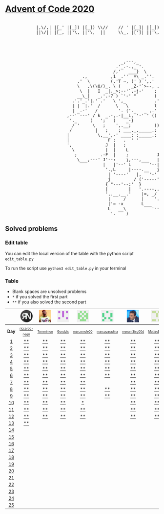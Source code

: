 # [Advent of Code 2020](https://adventofcode.com/)

<pre>

            |,\/,| |[_' |[_]) |[_]) \\//    // ' |[_]| |[_]) || ((_' '||' |,\/,|  //\\  ((_'
            ||\/|| |[_, ||'\, ||'\,  ||     \\_, |[']| ||'\, || ,_))  ||  ||\/|| //``\\ ,_))



                                                                 ,;7,
                                                               _ ||:|,
                                             _,---,_           )\'  '|
                                           .'_.-.,_ '.         ',')  j
                                          /,'   ___}  \        _/   /
                              .,         ,1  .''  =\ _.''.   ,`';_ |
                            .'  \        (.'T ~, (' ) ',.'  /     ';',
                            \   .\(\O/)_. \ (    _Z-'`>--, .'',      ;
                             \  |   I  _|._>;--'`,-j-'    ;    ',  .'
                            __\_|   _.'.-7 ) `'-' "       (      ;'
                          .'.'_.'|.' .'   \ ',_           .'\   /
                          | |  |.'  /      \   \          l  \ /
                          | _.-'   /        '. ('._   _ ,.'   \i
                        ,--' ---' / k  _.-,.-|__L, '-' ' ()    ;
                         '._     (   ';   (    _-}             |
                          / '     \   ;    ',.__;         ()   /
                         /         |   ;    ; ___._._____.: :-j
                        |           \,__',-' ____: :_____.: :-\
                        |               F :   .  ' '        ,  L
                        ',             J  |   ;             j  |
                          \            |  |    L            |  J
                           ;         .-F  |    ;           J    L
                            \___,---' J'--:    j,---,___   |_   |
                                      |   |'--' L       '--| '-'|
                                       '.,L     |----.__   j.__.'
                                        | '----'   |,   '-'  }
                                        j         / ('-----';
                                       { "---'--;'  }       |
                                       |        |   '.----,.'
                                       ',.__.__.'    |=, _/
                                        |     /      |    '.
                                        |'= -x       L___   '--,
                                        L   __\          '-----'
                                         '.____)
</pre>

## Solved problems

### Edit table
You can edit the local version of the table with the python script `edit_table.py`

To run the script use `python3 edit_table.py` in your terminal

### Table
- Blank spaces are unsolved problems
- `*` if you solved the first part
- `**` if you also solved the second part

| | <a href="https://github.com/riccardo-negri"><img src="https://github.com/Tommimon/advent-of-code-2020/blob/master/Assets/riccardo-negri.png" width="40" height="40"/></a> | <a href="https://github.com/Tommimon"><img src="https://github.com/Tommimon/advent-of-code-2020/blob/master/Assets/Tommimon.png" width="40" height="40"/></a> | <a href="https://github.com/Gonduls"><img src="https://github.com/Tommimon/advent-of-code-2020/blob/master/Assets/Gonduls.png" width="40" height="40"/></a> | <a href="https://github.com/marcomole00"><img src="https://github.com/Tommimon/advent-of-code-2020/blob/master/Assets/marcomole00.png" width="40" height="40"/></a> | <a href="https://github.com/marcoparadina"><img src="https://github.com/Tommimon/advent-of-code-2020/blob/master/Assets/marcoparadina.png" width="40" height="40"/></a> | <a href="https://github.com/mynam3isg00d"><img src="https://github.com/Tommimon/advent-of-code-2020/blob/master/Assets/mynam3isg00d.png" width="40" height="40"/></a> | <a href="https://github.com/IronBlack"><img src="https://github.com/Tommimon/advent-of-code-2020/blob/master/Assets/IronBlack.png" width="40" height="40"/></a> | <a href="https://github.com/SebPelli"><img src="https://github.com/Tommimon/advent-of-code-2020/blob/master/Assets/SebPelli.png" width="40" height="40"/></a> | <a href="https://github.com/Sunriser45"><img src="https://github.com/Tommimon/advent-of-code-2020/blob/master/Assets/Sunriser45.png" width="40" height="40"/></a> |
| :---: | :---: | :---: | :---: | :---: | :---: | :---: | :---: | :---: | :---:
| **Day** | <a href="https://github.com/riccardo-negri"><sup><sub>riccardo-negri</sub></sup></a> | <a href="https://github.com/Tommimon"><sup><sub>Tommimon</sub></sup></a> | <a href="https://github.com/Gonduls"><sup><sub>Gonduls</sub></sup></a> | <a href="https://github.com/marcomole00"><sup><sub>marcomole00</sub></sup></a> | <a href="https://github.com/marcoparadina"><sup><sub>marcoparadina</sub></sup></a> | <a href="https://github.com/mynam3isg00d"><sup><sub>mynam3isg00d</sub></sup></a> | <a href="https://github.com/IronBlack"><sup><sub>MatteoBlack</sub></sup></a> | <a href="https://github.com/SebPelli"><sup><sub>SebPelli</sub></sup></a> | <a href="https://github.com/Sunriser45"><sup><sub>Sunriser45</sub></sup></a> |
[1 ][d01] | [**][u01d01] | [**][u02d01] | [**][u03d01] | [**][u04d01] | [**][u05d01] | [**][u06d01] | [**][u07d01] | [**][u08d01] | [**][u09d01] | [  ][u10d01] | [  ][u11d01] | [  ][u12d01] | [  ][u13d01] | [  ][u14d01] | [  ][u15d01] | [  ][u16d01] | [  ][u17d01] | [  ][u18d01] | [  ][u19d01] | [  ][u20d01]
[2 ][d02] | [**][u01d02] | [**][u02d02] | [**][u03d02] | [**][u04d02] | [**][u05d02] | [**][u06d02] | [**][u07d02] | [**][u08d02] | [  ][u09d02] | [  ][u10d02] | [  ][u11d02] | [  ][u12d02] | [  ][u13d02] | [  ][u14d02] | [  ][u15d02] | [  ][u16d02] | [  ][u17d02] | [  ][u18d02] | [  ][u19d02] | [  ][u20d02]
[3 ][d03] | [**][u01d03] | [**][u02d03] | [**][u03d03] | [**][u04d03] | [**][u05d03] | [**][u06d03] | [**][u07d03] | [**][u08d03] | [  ][u09d03] | [  ][u10d03] | [  ][u11d03] | [  ][u12d03] | [  ][u13d03] | [  ][u14d03] | [  ][u15d03] | [  ][u16d03] | [  ][u17d03] | [  ][u18d03] | [  ][u19d03] | [  ][u20d03]
[4 ][d04] | [**][u01d04] | [**][u02d04] | [**][u03d04] | [**][u04d04] | [**][u05d04] | [**][u06d04] | [**][u07d04] | [**][u08d04] | [  ][u09d04] | [  ][u10d04] | [  ][u11d04] | [  ][u12d04] | [  ][u13d04] | [  ][u14d04] | [  ][u15d04] | [  ][u16d04] | [  ][u17d04] | [  ][u18d04] | [  ][u19d04] | [  ][u20d04]
[5 ][d05] | [**][u01d05] | [**][u02d05] | [**][u03d05] | [**][u04d05] | [**][u05d05] | [**][u06d05] | [**][u07d05] | [**][u08d05] | [  ][u09d05] | [  ][u10d05] | [  ][u11d05] | [  ][u12d05] | [  ][u13d05] | [  ][u14d05] | [  ][u15d05] | [  ][u16d05] | [  ][u17d05] | [  ][u18d05] | [  ][u19d05] | [  ][u20d05]
[6 ][d06] | [**][u01d06] | [**][u02d06] | [**][u03d06] | [**][u04d06] | [**][u05d06] | [**][u06d06] | [**][u07d06] | [  ][u08d06] | [  ][u09d06] | [  ][u10d06] | [  ][u11d06] | [  ][u12d06] | [  ][u13d06] | [  ][u14d06] | [  ][u15d06] | [  ][u16d06] | [  ][u17d06] | [  ][u18d06] | [  ][u19d06] | [  ][u20d06]
[7 ][d07] | [**][u01d07] | [**][u02d07] | [**][u03d07] | [**][u04d07] | [  ][u05d07] | [**][u06d07] | [**][u07d07] | [  ][u08d07] | [  ][u09d07] | [  ][u10d07] | [  ][u11d07] | [  ][u12d07] | [  ][u13d07] | [  ][u14d07] | [  ][u15d07] | [  ][u16d07] | [  ][u17d07] | [  ][u18d07] | [  ][u19d07] | [  ][u20d07]
[8 ][d08] | [**][u01d08] | [**][u02d08] | [**][u03d08] | [**][u04d08] | [**][u05d08] | [**][u06d08] | [**][u07d08] | [  ][u08d08] | [  ][u09d08] | [  ][u10d08] | [  ][u11d08] | [  ][u12d08] | [  ][u13d08] | [  ][u14d08] | [  ][u15d08] | [  ][u16d08] | [  ][u17d08] | [  ][u18d08] | [  ][u19d08] | [  ][u20d08]
[9 ][d09] | [**][u01d09] | [**][u02d09] | [**][u03d09] | [**][u04d09] | [**][u05d09] | [**][u06d09] | [**][u07d09] | [  ][u08d09] | [  ][u09d09] | [  ][u10d09] | [  ][u11d09] | [  ][u12d09] | [  ][u13d09] | [  ][u14d09] | [  ][u15d09] | [  ][u16d09] | [  ][u17d09] | [  ][u18d09] | [  ][u19d09] | [  ][u20d09]
[10][d10] | [**][u01d10] | [**][u02d10] | [**][u03d10] | [* ][u04d10] | [  ][u05d10] | [**][u06d10] | [**][u07d10] | [  ][u08d10] | [  ][u09d10] | [  ][u10d10] | [  ][u11d10] | [  ][u12d10] | [  ][u13d10] | [  ][u14d10] | [  ][u15d10] | [  ][u16d10] | [  ][u17d10] | [  ][u18d10] | [  ][u19d10] | [  ][u20d10]
[11][d11] | [**][u01d11] | [**][u02d11] | [**][u03d11] | [**][u04d11] | [  ][u05d11] | [**][u06d11] | [**][u07d11] | [  ][u08d11] | [  ][u09d11] | [  ][u10d11] | [  ][u11d11] | [  ][u12d11] | [  ][u13d11] | [  ][u14d11] | [  ][u15d11] | [  ][u16d11] | [  ][u17d11] | [  ][u18d11] | [  ][u19d11] | [  ][u20d11]
[12][d12] | [**][u01d12] | [**][u02d12] | [**][u03d12] | [**][u04d12] | [  ][u05d12] | [**][u06d12] | [**][u07d12] | [  ][u08d12] | [  ][u09d12] | [  ][u10d12] | [  ][u11d12] | [  ][u12d12] | [  ][u13d12] | [  ][u14d12] | [  ][u15d12] | [  ][u16d12] | [  ][u17d12] | [  ][u18d12] | [  ][u19d12] | [  ][u20d12]
[13][d13] | [**][u01d13] | [  ][u02d13] | [  ][u03d13] | [  ][u04d13] | [  ][u05d13] | [  ][u06d13] | [  ][u07d13] | [  ][u08d13] | [  ][u09d13] | [  ][u10d13] | [  ][u11d13] | [  ][u12d13] | [  ][u13d13] | [  ][u14d13] | [  ][u15d13] | [  ][u16d13] | [  ][u17d13] | [  ][u18d13] | [  ][u19d13] | [  ][u20d13]
[14][d14] | [  ][u01d14] | [  ][u02d14] | [  ][u03d14] | [  ][u04d14] | [  ][u05d14] | [  ][u06d14] | [  ][u07d14] | [  ][u08d14] | [  ][u09d14] | [  ][u10d14] | [  ][u11d14] | [  ][u12d14] | [  ][u13d14] | [  ][u14d14] | [  ][u15d14] | [  ][u16d14] | [  ][u17d14] | [  ][u18d14] | [  ][u19d14] | [  ][u20d14]
[15][d15] | [  ][u01d15] | [  ][u02d15] | [  ][u03d15] | [  ][u04d15] | [  ][u05d15] | [  ][u06d15] | [  ][u07d15] | [  ][u08d15] | [  ][u09d15] | [  ][u10d15] | [  ][u11d15] | [  ][u12d15] | [  ][u13d15] | [  ][u14d15] | [  ][u15d15] | [  ][u16d15] | [  ][u17d15] | [  ][u18d15] | [  ][u19d15] | [  ][u20d15]
[16][d16] | [  ][u01d16] | [  ][u02d16] | [  ][u03d16] | [  ][u04d16] | [  ][u05d16] | [  ][u06d16] | [  ][u07d16] | [  ][u08d16] | [  ][u09d16] | [  ][u10d16] | [  ][u11d16] | [  ][u12d16] | [  ][u13d16] | [  ][u14d16] | [  ][u15d16] | [  ][u16d16] | [  ][u17d16] | [  ][u18d16] | [  ][u19d16] | [  ][u20d16]
[17][d17] | [  ][u01d17] | [  ][u02d17] | [  ][u03d17] | [  ][u04d17] | [  ][u05d17] | [  ][u06d17] | [  ][u07d17] | [  ][u08d17] | [  ][u09d17] | [  ][u10d17] | [  ][u11d17] | [  ][u12d17] | [  ][u13d17] | [  ][u14d17] | [  ][u15d17] | [  ][u16d17] | [  ][u17d17] | [  ][u18d17] | [  ][u19d17] | [  ][u20d17]
[18][d18] | [  ][u01d18] | [  ][u02d18] | [  ][u03d18] | [  ][u04d18] | [  ][u05d18] | [  ][u06d18] | [  ][u07d18] | [  ][u08d18] | [  ][u09d18] | [  ][u10d18] | [  ][u11d18] | [  ][u12d18] | [  ][u13d18] | [  ][u14d18] | [  ][u15d18] | [  ][u16d18] | [  ][u17d18] | [  ][u18d18] | [  ][u19d18] | [  ][u20d18]
[19][d19] | [  ][u01d19] | [  ][u02d19] | [  ][u03d19] | [  ][u04d19] | [  ][u05d19] | [  ][u06d19] | [  ][u07d19] | [  ][u08d19] | [  ][u09d19] | [  ][u10d19] | [  ][u11d19] | [  ][u12d19] | [  ][u13d19] | [  ][u14d19] | [  ][u15d19] | [  ][u16d19] | [  ][u17d19] | [  ][u18d19] | [  ][u19d19] | [  ][u20d19]
[20][d20] | [  ][u01d20] | [  ][u02d20] | [  ][u03d20] | [  ][u04d20] | [  ][u05d20] | [  ][u06d20] | [  ][u07d20] | [  ][u08d20] | [  ][u09d20] | [  ][u10d20] | [  ][u11d20] | [  ][u12d20] | [  ][u13d20] | [  ][u14d20] | [  ][u15d20] | [  ][u16d20] | [  ][u17d20] | [  ][u18d20] | [  ][u19d20] | [  ][u20d20]
[21][d21] | [  ][u01d21] | [  ][u02d21] | [  ][u03d21] | [  ][u04d21] | [  ][u05d21] | [  ][u06d21] | [  ][u07d21] | [  ][u08d21] | [  ][u09d21] | [  ][u10d21] | [  ][u11d21] | [  ][u12d21] | [  ][u13d21] | [  ][u14d21] | [  ][u15d21] | [  ][u16d21] | [  ][u17d21] | [  ][u18d21] | [  ][u19d21] | [  ][u20d21]
[22][d22] | [  ][u01d22] | [  ][u02d22] | [  ][u03d22] | [  ][u04d22] | [  ][u05d22] | [  ][u06d22] | [  ][u07d22] | [  ][u08d22] | [  ][u09d22] | [  ][u10d22] | [  ][u11d22] | [  ][u12d22] | [  ][u13d22] | [  ][u14d22] | [  ][u15d22] | [  ][u16d22] | [  ][u17d22] | [  ][u18d22] | [  ][u19d22] | [  ][u20d22]
[23][d23] | [  ][u01d23] | [  ][u02d23] | [  ][u03d23] | [  ][u04d23] | [  ][u05d23] | [  ][u06d23] | [  ][u07d23] | [  ][u08d23] | [  ][u09d23] | [  ][u10d23] | [  ][u11d23] | [  ][u12d23] | [  ][u13d23] | [  ][u14d23] | [  ][u15d23] | [  ][u16d23] | [  ][u17d23] | [  ][u18d23] | [  ][u19d23] | [  ][u20d23]
[24][d24] | [  ][u01d24] | [  ][u02d24] | [  ][u03d24] | [  ][u04d24] | [  ][u05d24] | [  ][u06d24] | [  ][u07d24] | [  ][u08d24] | [  ][u09d24] | [  ][u10d24] | [  ][u11d24] | [  ][u12d24] | [  ][u13d24] | [  ][u14d24] | [  ][u15d24] | [  ][u16d24] | [  ][u17d24] | [  ][u18d24] | [  ][u19d24] | [  ][u20d24]
[25][d25] | [  ][u01d25] | [  ][u02d25] | [  ][u03d25] | [  ][u04d25] | [  ][u05d25] | [  ][u06d25] | [  ][u07d25] | [  ][u08d25] | [  ][u09d25] | [  ][u10d25] | [  ][u11d25] | [  ][u12d25] | [  ][u13d25] | [  ][u14d25] | [  ][u15d25] | [  ][u16d25] | [  ][u17d25] | [  ][u18d25] | [  ][u19d25] | [  ][u20d25]


[d01]: https://adventofcode.com/2020/day/1
[d02]: https://adventofcode.com/2020/day/2
[d03]: https://adventofcode.com/2020/day/3
[d04]: https://adventofcode.com/2020/day/4
[d05]: https://adventofcode.com/2020/day/5
[d06]: https://adventofcode.com/2020/day/6
[d07]: https://adventofcode.com/2020/day/7
[d08]: https://adventofcode.com/2020/day/8
[d09]: https://adventofcode.com/2020/day/9
[d10]: https://adventofcode.com/2020/day/10
[d11]: https://adventofcode.com/2020/day/11
[d12]: https://adventofcode.com/2020/day/12
[d13]: https://adventofcode.com/2020/day/13
[d14]: https://adventofcode.com/2020/day/14
[d15]: https://adventofcode.com/2020/day/15
[d16]: https://adventofcode.com/2020/day/16
[d17]: https://adventofcode.com/2020/day/17
[d18]: https://adventofcode.com/2020/day/18
[d19]: https://adventofcode.com/2020/day/19
[d20]: https://adventofcode.com/2020/day/20
[d21]: https://adventofcode.com/2020/day/21
[d22]: https://adventofcode.com/2020/day/22
[d23]: https://adventofcode.com/2020/day/23
[d24]: https://adventofcode.com/2020/day/24
[d25]: https://adventofcode.com/2020/day/25

[u01d01]: https://github.com/Tommimon/advent-of-code-2020/tree/master/riccardo-negri/01
[u01d02]: https://github.com/Tommimon/advent-of-code-2020/tree/master/riccardo-negri/02
[u01d03]: https://github.com/Tommimon/advent-of-code-2020/tree/master/riccardo-negri/03
[u01d04]: https://github.com/Tommimon/advent-of-code-2020/tree/master/riccardo-negri/04
[u01d05]: https://github.com/Tommimon/advent-of-code-2020/tree/master/riccardo-negri/05
[u01d06]: https://github.com/Tommimon/advent-of-code-2020/tree/master/riccardo-negri/06
[u01d07]: https://github.com/Tommimon/advent-of-code-2020/tree/master/riccardo-negri/07
[u01d08]: https://github.com/Tommimon/advent-of-code-2020/tree/master/riccardo-negri/08
[u01d09]: https://github.com/Tommimon/advent-of-code-2020/tree/master/riccardo-negri/09
[u01d10]: https://github.com/Tommimon/advent-of-code-2020/tree/master/riccardo-negri/10
[u01d11]: https://github.com/Tommimon/advent-of-code-2020/tree/master/riccardo-negri/11
[u01d12]: https://github.com/Tommimon/advent-of-code-2020/tree/master/riccardo-negri/12
[u01d13]: https://github.com/Tommimon/advent-of-code-2020/tree/master/riccardo-negri/13
[u01d14]: https://github.com/Tommimon/advent-of-code-2020/tree/master/riccardo-negri/14
[u01d15]: https://github.com/Tommimon/advent-of-code-2020/tree/master/riccardo-negri/15
[u01d16]: https://github.com/Tommimon/advent-of-code-2020/tree/master/riccardo-negri/16
[u01d17]: https://github.com/Tommimon/advent-of-code-2020/tree/master/riccardo-negri/17
[u01d18]: https://github.com/Tommimon/advent-of-code-2020/tree/master/riccardo-negri/18
[u01d19]: https://github.com/Tommimon/advent-of-code-2020/tree/master/riccardo-negri/19
[u01d20]: https://github.com/Tommimon/advent-of-code-2020/tree/master/riccardo-negri/20
[u01d21]: https://github.com/Tommimon/advent-of-code-2020/tree/master/riccardo-negri/21
[u01d22]: https://github.com/Tommimon/advent-of-code-2020/tree/master/riccardo-negri/22
[u01d23]: https://github.com/Tommimon/advent-of-code-2020/tree/master/riccardo-negri/23
[u01d24]: https://github.com/Tommimon/advent-of-code-2020/tree/master/riccardo-negri/24
[u01d25]: https://github.com/Tommimon/advent-of-code-2020/tree/master/riccardo-negri/25
[u02d01]: https://github.com/Tommimon/advent-of-code-2020/tree/master/Tommimon/01
[u02d02]: https://github.com/Tommimon/advent-of-code-2020/tree/master/Tommimon/02
[u02d03]: https://github.com/Tommimon/advent-of-code-2020/tree/master/Tommimon/03
[u02d04]: https://github.com/Tommimon/advent-of-code-2020/tree/master/Tommimon/04
[u02d05]: https://github.com/Tommimon/advent-of-code-2020/tree/master/Tommimon/05
[u02d06]: https://github.com/Tommimon/advent-of-code-2020/tree/master/Tommimon/06
[u02d07]: https://github.com/Tommimon/advent-of-code-2020/tree/master/Tommimon/07
[u02d08]: https://github.com/Tommimon/advent-of-code-2020/tree/master/Tommimon/08
[u02d09]: https://github.com/Tommimon/advent-of-code-2020/tree/master/Tommimon/09
[u02d10]: https://github.com/Tommimon/advent-of-code-2020/tree/master/Tommimon/10
[u02d11]: https://github.com/Tommimon/advent-of-code-2020/tree/master/Tommimon/11
[u02d12]: https://github.com/Tommimon/advent-of-code-2020/tree/master/Tommimon/12
[u02d13]: https://github.com/Tommimon/advent-of-code-2020/tree/master/Tommimon/13
[u02d14]: https://github.com/Tommimon/advent-of-code-2020/tree/master/Tommimon/14
[u02d15]: https://github.com/Tommimon/advent-of-code-2020/tree/master/Tommimon/15
[u02d16]: https://github.com/Tommimon/advent-of-code-2020/tree/master/Tommimon/16
[u02d17]: https://github.com/Tommimon/advent-of-code-2020/tree/master/Tommimon/17
[u02d18]: https://github.com/Tommimon/advent-of-code-2020/tree/master/Tommimon/18
[u02d19]: https://github.com/Tommimon/advent-of-code-2020/tree/master/Tommimon/19
[u02d20]: https://github.com/Tommimon/advent-of-code-2020/tree/master/Tommimon/20
[u02d21]: https://github.com/Tommimon/advent-of-code-2020/tree/master/Tommimon/21
[u02d22]: https://github.com/Tommimon/advent-of-code-2020/tree/master/Tommimon/22
[u02d23]: https://github.com/Tommimon/advent-of-code-2020/tree/master/Tommimon/23
[u02d24]: https://github.com/Tommimon/advent-of-code-2020/tree/master/Tommimon/24
[u02d25]: https://github.com/Tommimon/advent-of-code-2020/tree/master/Tommimon/25
[u03d01]: https://github.com/Tommimon/advent-of-code-2020/tree/master/Gonduls/01
[u03d02]: https://github.com/Tommimon/advent-of-code-2020/tree/master/Gonduls/02
[u03d03]: https://github.com/Tommimon/advent-of-code-2020/tree/master/Gonduls/03
[u03d04]: https://github.com/Tommimon/advent-of-code-2020/tree/master/Gonduls/04
[u03d05]: https://github.com/Tommimon/advent-of-code-2020/tree/master/Gonduls/05
[u03d06]: https://github.com/Tommimon/advent-of-code-2020/tree/master/Gonduls/06
[u03d07]: https://github.com/Tommimon/advent-of-code-2020/tree/master/Gonduls/07
[u03d08]: https://github.com/Tommimon/advent-of-code-2020/tree/master/Gonduls/08
[u03d09]: https://github.com/Tommimon/advent-of-code-2020/tree/master/Gonduls/09
[u03d10]: https://github.com/Tommimon/advent-of-code-2020/tree/master/Gonduls/10
[u03d11]: https://github.com/Tommimon/advent-of-code-2020/tree/master/Gonduls/11
[u03d12]: https://github.com/Tommimon/advent-of-code-2020/tree/master/Gonduls/12
[u03d13]: https://github.com/Tommimon/advent-of-code-2020/tree/master/Gonduls/13
[u03d14]: https://github.com/Tommimon/advent-of-code-2020/tree/master/Gonduls/14
[u03d15]: https://github.com/Tommimon/advent-of-code-2020/tree/master/Gonduls/15
[u03d16]: https://github.com/Tommimon/advent-of-code-2020/tree/master/Gonduls/16
[u03d17]: https://github.com/Tommimon/advent-of-code-2020/tree/master/Gonduls/17
[u03d18]: https://github.com/Tommimon/advent-of-code-2020/tree/master/Gonduls/18
[u03d19]: https://github.com/Tommimon/advent-of-code-2020/tree/master/Gonduls/19
[u03d20]: https://github.com/Tommimon/advent-of-code-2020/tree/master/Gonduls/20
[u03d21]: https://github.com/Tommimon/advent-of-code-2020/tree/master/Gonduls/21
[u03d22]: https://github.com/Tommimon/advent-of-code-2020/tree/master/Gonduls/22
[u03d23]: https://github.com/Tommimon/advent-of-code-2020/tree/master/Gonduls/23
[u03d24]: https://github.com/Tommimon/advent-of-code-2020/tree/master/Gonduls/24
[u03d25]: https://github.com/Tommimon/advent-of-code-2020/tree/master/Gonduls/25
[u04d01]: https://github.com/Tommimon/advent-of-code-2020/tree/master/marcomole00/01
[u04d02]: https://github.com/Tommimon/advent-of-code-2020/tree/master/marcomole00/02
[u04d03]: https://github.com/Tommimon/advent-of-code-2020/tree/master/marcomole00/03
[u04d04]: https://github.com/Tommimon/advent-of-code-2020/tree/master/marcomole00/04
[u04d05]: https://github.com/Tommimon/advent-of-code-2020/tree/master/marcomole00/05
[u04d06]: https://github.com/Tommimon/advent-of-code-2020/tree/master/marcomole00/06
[u04d07]: https://github.com/Tommimon/advent-of-code-2020/tree/master/marcomole00/07
[u04d08]: https://github.com/Tommimon/advent-of-code-2020/tree/master/marcomole00/08
[u04d09]: https://github.com/Tommimon/advent-of-code-2020/tree/master/marcomole00/09
[u04d10]: https://github.com/Tommimon/advent-of-code-2020/tree/master/marcomole00/10
[u04d11]: https://github.com/Tommimon/advent-of-code-2020/tree/master/marcomole00/11
[u04d12]: https://github.com/Tommimon/advent-of-code-2020/tree/master/marcomole00/12
[u04d13]: https://github.com/Tommimon/advent-of-code-2020/tree/master/marcomole00/13
[u04d14]: https://github.com/Tommimon/advent-of-code-2020/tree/master/marcomole00/14
[u04d15]: https://github.com/Tommimon/advent-of-code-2020/tree/master/marcomole00/15
[u04d16]: https://github.com/Tommimon/advent-of-code-2020/tree/master/marcomole00/16
[u04d17]: https://github.com/Tommimon/advent-of-code-2020/tree/master/marcomole00/17
[u04d18]: https://github.com/Tommimon/advent-of-code-2020/tree/master/marcomole00/18
[u04d19]: https://github.com/Tommimon/advent-of-code-2020/tree/master/marcomole00/19
[u04d20]: https://github.com/Tommimon/advent-of-code-2020/tree/master/marcomole00/20
[u04d21]: https://github.com/Tommimon/advent-of-code-2020/tree/master/marcomole00/21
[u04d22]: https://github.com/Tommimon/advent-of-code-2020/tree/master/marcomole00/22
[u04d23]: https://github.com/Tommimon/advent-of-code-2020/tree/master/marcomole00/23
[u04d24]: https://github.com/Tommimon/advent-of-code-2020/tree/master/marcomole00/24
[u04d25]: https://github.com/Tommimon/advent-of-code-2020/tree/master/marcomole00/25
[u05d01]: https://github.com/Tommimon/advent-of-code-2020/tree/master/marcoparadina/01
[u05d02]: https://github.com/Tommimon/advent-of-code-2020/tree/master/marcoparadina/02
[u05d03]: https://github.com/Tommimon/advent-of-code-2020/tree/master/marcoparadina/03
[u05d04]: https://github.com/Tommimon/advent-of-code-2020/tree/master/marcoparadina/04
[u05d05]: https://github.com/Tommimon/advent-of-code-2020/tree/master/marcoparadina/05
[u05d06]: https://github.com/Tommimon/advent-of-code-2020/tree/master/marcoparadina/06
[u05d07]: https://github.com/Tommimon/advent-of-code-2020/tree/master/marcoparadina/07
[u05d08]: https://github.com/Tommimon/advent-of-code-2020/tree/master/marcoparadina/08
[u05d09]: https://github.com/Tommimon/advent-of-code-2020/tree/master/marcoparadina/09
[u05d10]: https://github.com/Tommimon/advent-of-code-2020/tree/master/marcoparadina/10
[u05d11]: https://github.com/Tommimon/advent-of-code-2020/tree/master/marcoparadina/11
[u05d12]: https://github.com/Tommimon/advent-of-code-2020/tree/master/marcoparadina/12
[u05d13]: https://github.com/Tommimon/advent-of-code-2020/tree/master/marcoparadina/13
[u05d14]: https://github.com/Tommimon/advent-of-code-2020/tree/master/marcoparadina/14
[u05d15]: https://github.com/Tommimon/advent-of-code-2020/tree/master/marcoparadina/15
[u05d16]: https://github.com/Tommimon/advent-of-code-2020/tree/master/marcoparadina/16
[u05d17]: https://github.com/Tommimon/advent-of-code-2020/tree/master/marcoparadina/17
[u05d18]: https://github.com/Tommimon/advent-of-code-2020/tree/master/marcoparadina/18
[u05d19]: https://github.com/Tommimon/advent-of-code-2020/tree/master/marcoparadina/19
[u05d20]: https://github.com/Tommimon/advent-of-code-2020/tree/master/marcoparadina/20
[u05d21]: https://github.com/Tommimon/advent-of-code-2020/tree/master/marcoparadina/21
[u05d22]: https://github.com/Tommimon/advent-of-code-2020/tree/master/marcoparadina/22
[u05d23]: https://github.com/Tommimon/advent-of-code-2020/tree/master/marcoparadina/23
[u05d24]: https://github.com/Tommimon/advent-of-code-2020/tree/master/marcoparadina/24
[u05d25]: https://github.com/Tommimon/advent-of-code-2020/tree/master/marcoparadina/25
[u06d01]: https://github.com/Tommimon/advent-of-code-2020/tree/master/mynam3isg00d/01
[u06d02]: https://github.com/Tommimon/advent-of-code-2020/tree/master/mynam3isg00d/02
[u06d03]: https://github.com/Tommimon/advent-of-code-2020/tree/master/mynam3isg00d/03
[u06d04]: https://github.com/Tommimon/advent-of-code-2020/tree/master/mynam3isg00d/04
[u06d05]: https://github.com/Tommimon/advent-of-code-2020/tree/master/mynam3isg00d/05
[u06d06]: https://github.com/Tommimon/advent-of-code-2020/tree/master/mynam3isg00d/06
[u06d07]: https://github.com/Tommimon/advent-of-code-2020/tree/master/mynam3isg00d/07
[u06d08]: https://github.com/Tommimon/advent-of-code-2020/tree/master/mynam3isg00d/08
[u06d09]: https://github.com/Tommimon/advent-of-code-2020/tree/master/mynam3isg00d/09
[u06d10]: https://github.com/Tommimon/advent-of-code-2020/tree/master/mynam3isg00d/10
[u06d11]: https://github.com/Tommimon/advent-of-code-2020/tree/master/mynam3isg00d/11
[u06d12]: https://github.com/Tommimon/advent-of-code-2020/tree/master/mynam3isg00d/12
[u06d13]: https://github.com/Tommimon/advent-of-code-2020/tree/master/mynam3isg00d/13
[u06d14]: https://github.com/Tommimon/advent-of-code-2020/tree/master/mynam3isg00d/14
[u06d15]: https://github.com/Tommimon/advent-of-code-2020/tree/master/mynam3isg00d/15
[u06d16]: https://github.com/Tommimon/advent-of-code-2020/tree/master/mynam3isg00d/16
[u06d17]: https://github.com/Tommimon/advent-of-code-2020/tree/master/mynam3isg00d/17
[u06d18]: https://github.com/Tommimon/advent-of-code-2020/tree/master/mynam3isg00d/18
[u06d19]: https://github.com/Tommimon/advent-of-code-2020/tree/master/mynam3isg00d/19
[u06d20]: https://github.com/Tommimon/advent-of-code-2020/tree/master/mynam3isg00d/20
[u06d21]: https://github.com/Tommimon/advent-of-code-2020/tree/master/mynam3isg00d/21
[u06d22]: https://github.com/Tommimon/advent-of-code-2020/tree/master/mynam3isg00d/22
[u06d23]: https://github.com/Tommimon/advent-of-code-2020/tree/master/mynam3isg00d/23
[u06d24]: https://github.com/Tommimon/advent-of-code-2020/tree/master/mynam3isg00d/24
[u06d25]: https://github.com/Tommimon/advent-of-code-2020/tree/master/mynam3isg00d/25
[u07d01]: https://github.com/Tommimon/advent-of-code-2020/tree/master/MatteoBlack/01
[u07d02]: https://github.com/Tommimon/advent-of-code-2020/tree/master/MatteoBlack/02
[u07d03]: https://github.com/Tommimon/advent-of-code-2020/tree/master/MatteoBlack/03
[u07d04]: https://github.com/Tommimon/advent-of-code-2020/tree/master/MatteoBlack/04
[u07d05]: https://github.com/Tommimon/advent-of-code-2020/tree/master/MatteoBlack/05
[u07d06]: https://github.com/Tommimon/advent-of-code-2020/tree/master/MatteoBlack/06
[u07d07]: https://github.com/Tommimon/advent-of-code-2020/tree/master/MatteoBlack/07
[u07d08]: https://github.com/Tommimon/advent-of-code-2020/tree/master/MatteoBlack/08
[u07d09]: https://github.com/Tommimon/advent-of-code-2020/tree/master/MatteoBlack/09
[u07d10]: https://github.com/Tommimon/advent-of-code-2020/tree/master/MatteoBlack/10
[u07d11]: https://github.com/Tommimon/advent-of-code-2020/tree/master/MatteoBlack/11
[u07d12]: https://github.com/Tommimon/advent-of-code-2020/tree/master/MatteoBlack/12
[u07d13]: https://github.com/Tommimon/advent-of-code-2020/tree/master/MatteoBlack/13
[u07d14]: https://github.com/Tommimon/advent-of-code-2020/tree/master/MatteoBlack/14
[u07d15]: https://github.com/Tommimon/advent-of-code-2020/tree/master/MatteoBlack/15
[u07d16]: https://github.com/Tommimon/advent-of-code-2020/tree/master/MatteoBlack/16
[u07d17]: https://github.com/Tommimon/advent-of-code-2020/tree/master/MatteoBlack/17
[u07d18]: https://github.com/Tommimon/advent-of-code-2020/tree/master/MatteoBlack/18
[u07d19]: https://github.com/Tommimon/advent-of-code-2020/tree/master/MatteoBlack/19
[u07d20]: https://github.com/Tommimon/advent-of-code-2020/tree/master/MatteoBlack/20
[u07d21]: https://github.com/Tommimon/advent-of-code-2020/tree/master/MatteoBlack/21
[u07d22]: https://github.com/Tommimon/advent-of-code-2020/tree/master/MatteoBlack/22
[u07d23]: https://github.com/Tommimon/advent-of-code-2020/tree/master/MatteoBlack/23
[u07d24]: https://github.com/Tommimon/advent-of-code-2020/tree/master/MatteoBlack/24
[u07d25]: https://github.com/Tommimon/advent-of-code-2020/tree/master/MatteoBlack/25
[u08d01]: https://github.com/Tommimon/advent-of-code-2020/tree/master/SebPelli/01
[u08d02]: https://github.com/Tommimon/advent-of-code-2020/tree/master/SebPelli/02
[u08d03]: https://github.com/Tommimon/advent-of-code-2020/tree/master/SebPelli/03
[u08d04]: https://github.com/Tommimon/advent-of-code-2020/tree/master/SebPelli/04
[u08d05]: https://github.com/Tommimon/advent-of-code-2020/tree/master/SebPelli/05
[u08d06]: https://github.com/Tommimon/advent-of-code-2020/tree/master/SebPelli/06
[u08d07]: https://github.com/Tommimon/advent-of-code-2020/tree/master/SebPelli/07
[u08d08]: https://github.com/Tommimon/advent-of-code-2020/tree/master/SebPelli/08
[u08d09]: https://github.com/Tommimon/advent-of-code-2020/tree/master/SebPelli/09
[u08d10]: https://github.com/Tommimon/advent-of-code-2020/tree/master/SebPelli/10
[u08d11]: https://github.com/Tommimon/advent-of-code-2020/tree/master/SebPelli/11
[u08d12]: https://github.com/Tommimon/advent-of-code-2020/tree/master/SebPelli/12
[u08d13]: https://github.com/Tommimon/advent-of-code-2020/tree/master/SebPelli/13
[u08d14]: https://github.com/Tommimon/advent-of-code-2020/tree/master/SebPelli/14
[u08d15]: https://github.com/Tommimon/advent-of-code-2020/tree/master/SebPelli/15
[u08d16]: https://github.com/Tommimon/advent-of-code-2020/tree/master/SebPelli/16
[u08d17]: https://github.com/Tommimon/advent-of-code-2020/tree/master/SebPelli/17
[u08d18]: https://github.com/Tommimon/advent-of-code-2020/tree/master/SebPelli/18
[u08d19]: https://github.com/Tommimon/advent-of-code-2020/tree/master/SebPelli/19
[u08d20]: https://github.com/Tommimon/advent-of-code-2020/tree/master/SebPelli/20
[u08d21]: https://github.com/Tommimon/advent-of-code-2020/tree/master/SebPelli/21
[u08d22]: https://github.com/Tommimon/advent-of-code-2020/tree/master/SebPelli/22
[u08d23]: https://github.com/Tommimon/advent-of-code-2020/tree/master/SebPelli/23
[u08d24]: https://github.com/Tommimon/advent-of-code-2020/tree/master/SebPelli/24
[u08d25]: https://github.com/Tommimon/advent-of-code-2020/tree/master/SebPelli/25
[u09d01]: https://github.com/Tommimon/advent-of-code-2020/tree/master/Sunriser45/01
[u09d02]: https://github.com/Tommimon/advent-of-code-2020/tree/master/Sunriser45/02
[u09d03]: https://github.com/Tommimon/advent-of-code-2020/tree/master/Sunriser45/03
[u09d04]: https://github.com/Tommimon/advent-of-code-2020/tree/master/Sunriser45/04
[u09d05]: https://github.com/Tommimon/advent-of-code-2020/tree/master/Sunriser45/05
[u09d06]: https://github.com/Tommimon/advent-of-code-2020/tree/master/Sunriser45/06
[u09d07]: https://github.com/Tommimon/advent-of-code-2020/tree/master/Sunriser45/07
[u09d08]: https://github.com/Tommimon/advent-of-code-2020/tree/master/Sunriser45/08
[u09d09]: https://github.com/Tommimon/advent-of-code-2020/tree/master/Sunriser45/09
[u09d10]: https://github.com/Tommimon/advent-of-code-2020/tree/master/Sunriser45/10
[u09d11]: https://github.com/Tommimon/advent-of-code-2020/tree/master/Sunriser45/11
[u09d12]: https://github.com/Tommimon/advent-of-code-2020/tree/master/Sunriser45/12
[u09d13]: https://github.com/Tommimon/advent-of-code-2020/tree/master/Sunriser45/13
[u09d14]: https://github.com/Tommimon/advent-of-code-2020/tree/master/Sunriser45/14
[u09d15]: https://github.com/Tommimon/advent-of-code-2020/tree/master/Sunriser45/15
[u09d16]: https://github.com/Tommimon/advent-of-code-2020/tree/master/Sunriser45/16
[u09d17]: https://github.com/Tommimon/advent-of-code-2020/tree/master/Sunriser45/17
[u09d18]: https://github.com/Tommimon/advent-of-code-2020/tree/master/Sunriser45/18
[u09d19]: https://github.com/Tommimon/advent-of-code-2020/tree/master/Sunriser45/19
[u09d20]: https://github.com/Tommimon/advent-of-code-2020/tree/master/Sunriser45/20
[u09d21]: https://github.com/Tommimon/advent-of-code-2020/tree/master/Sunriser45/21
[u09d22]: https://github.com/Tommimon/advent-of-code-2020/tree/master/Sunriser45/22
[u09d23]: https://github.com/Tommimon/advent-of-code-2020/tree/master/Sunriser45/23
[u09d24]: https://github.com/Tommimon/advent-of-code-2020/tree/master/Sunriser45/24
[u09d25]: https://github.com/Tommimon/advent-of-code-2020/tree/master/Sunriser45/25
[u10d01]: https://github.com/Tommimon/advent-of-code-2020/tree/master/User10/01
[u10d02]: https://github.com/Tommimon/advent-of-code-2020/tree/master/User10/02
[u10d03]: https://github.com/Tommimon/advent-of-code-2020/tree/master/User10/03
[u10d04]: https://github.com/Tommimon/advent-of-code-2020/tree/master/User10/04
[u10d05]: https://github.com/Tommimon/advent-of-code-2020/tree/master/User10/05
[u10d06]: https://github.com/Tommimon/advent-of-code-2020/tree/master/User10/06
[u10d07]: https://github.com/Tommimon/advent-of-code-2020/tree/master/User10/07
[u10d08]: https://github.com/Tommimon/advent-of-code-2020/tree/master/User10/08
[u10d09]: https://github.com/Tommimon/advent-of-code-2020/tree/master/User10/09
[u10d10]: https://github.com/Tommimon/advent-of-code-2020/tree/master/User10/10
[u10d11]: https://github.com/Tommimon/advent-of-code-2020/tree/master/User10/11
[u10d12]: https://github.com/Tommimon/advent-of-code-2020/tree/master/User10/12
[u10d13]: https://github.com/Tommimon/advent-of-code-2020/tree/master/User10/13
[u10d14]: https://github.com/Tommimon/advent-of-code-2020/tree/master/User10/14
[u10d15]: https://github.com/Tommimon/advent-of-code-2020/tree/master/User10/15
[u10d16]: https://github.com/Tommimon/advent-of-code-2020/tree/master/User10/16
[u10d17]: https://github.com/Tommimon/advent-of-code-2020/tree/master/User10/17
[u10d18]: https://github.com/Tommimon/advent-of-code-2020/tree/master/User10/18
[u10d19]: https://github.com/Tommimon/advent-of-code-2020/tree/master/User10/19
[u10d20]: https://github.com/Tommimon/advent-of-code-2020/tree/master/User10/20
[u10d21]: https://github.com/Tommimon/advent-of-code-2020/tree/master/User10/21
[u10d22]: https://github.com/Tommimon/advent-of-code-2020/tree/master/User10/22
[u10d23]: https://github.com/Tommimon/advent-of-code-2020/tree/master/User10/23
[u10d24]: https://github.com/Tommimon/advent-of-code-2020/tree/master/User10/24
[u10d25]: https://github.com/Tommimon/advent-of-code-2020/tree/master/User10/25
[u11d01]: https://github.com/Tommimon/advent-of-code-2020/tree/master/User11/01
[u11d02]: https://github.com/Tommimon/advent-of-code-2020/tree/master/User11/02
[u11d03]: https://github.com/Tommimon/advent-of-code-2020/tree/master/User11/03
[u11d04]: https://github.com/Tommimon/advent-of-code-2020/tree/master/User11/04
[u11d05]: https://github.com/Tommimon/advent-of-code-2020/tree/master/User11/05
[u11d06]: https://github.com/Tommimon/advent-of-code-2020/tree/master/User11/06
[u11d07]: https://github.com/Tommimon/advent-of-code-2020/tree/master/User11/07
[u11d08]: https://github.com/Tommimon/advent-of-code-2020/tree/master/User11/08
[u11d09]: https://github.com/Tommimon/advent-of-code-2020/tree/master/User11/09
[u11d10]: https://github.com/Tommimon/advent-of-code-2020/tree/master/User11/10
[u11d11]: https://github.com/Tommimon/advent-of-code-2020/tree/master/User11/11
[u11d12]: https://github.com/Tommimon/advent-of-code-2020/tree/master/User11/12
[u11d13]: https://github.com/Tommimon/advent-of-code-2020/tree/master/User11/13
[u11d14]: https://github.com/Tommimon/advent-of-code-2020/tree/master/User11/14
[u11d15]: https://github.com/Tommimon/advent-of-code-2020/tree/master/User11/15
[u11d16]: https://github.com/Tommimon/advent-of-code-2020/tree/master/User11/16
[u11d17]: https://github.com/Tommimon/advent-of-code-2020/tree/master/User11/17
[u11d18]: https://github.com/Tommimon/advent-of-code-2020/tree/master/User11/18
[u11d19]: https://github.com/Tommimon/advent-of-code-2020/tree/master/User11/19
[u11d20]: https://github.com/Tommimon/advent-of-code-2020/tree/master/User11/20
[u11d21]: https://github.com/Tommimon/advent-of-code-2020/tree/master/User11/21
[u11d22]: https://github.com/Tommimon/advent-of-code-2020/tree/master/User11/22
[u11d23]: https://github.com/Tommimon/advent-of-code-2020/tree/master/User11/23
[u11d24]: https://github.com/Tommimon/advent-of-code-2020/tree/master/User11/24
[u11d25]: https://github.com/Tommimon/advent-of-code-2020/tree/master/User11/25
[u12d01]: https://github.com/Tommimon/advent-of-code-2020/tree/master/User12/01
[u12d02]: https://github.com/Tommimon/advent-of-code-2020/tree/master/User12/02
[u12d03]: https://github.com/Tommimon/advent-of-code-2020/tree/master/User12/03
[u12d04]: https://github.com/Tommimon/advent-of-code-2020/tree/master/User12/04
[u12d05]: https://github.com/Tommimon/advent-of-code-2020/tree/master/User12/05
[u12d06]: https://github.com/Tommimon/advent-of-code-2020/tree/master/User12/06
[u12d07]: https://github.com/Tommimon/advent-of-code-2020/tree/master/User12/07
[u12d08]: https://github.com/Tommimon/advent-of-code-2020/tree/master/User12/08
[u12d09]: https://github.com/Tommimon/advent-of-code-2020/tree/master/User12/09
[u12d10]: https://github.com/Tommimon/advent-of-code-2020/tree/master/User12/10
[u12d11]: https://github.com/Tommimon/advent-of-code-2020/tree/master/User12/11
[u12d12]: https://github.com/Tommimon/advent-of-code-2020/tree/master/User12/12
[u12d13]: https://github.com/Tommimon/advent-of-code-2020/tree/master/User12/13
[u12d14]: https://github.com/Tommimon/advent-of-code-2020/tree/master/User12/14
[u12d15]: https://github.com/Tommimon/advent-of-code-2020/tree/master/User12/15
[u12d16]: https://github.com/Tommimon/advent-of-code-2020/tree/master/User12/16
[u12d17]: https://github.com/Tommimon/advent-of-code-2020/tree/master/User12/17
[u12d18]: https://github.com/Tommimon/advent-of-code-2020/tree/master/User12/18
[u12d19]: https://github.com/Tommimon/advent-of-code-2020/tree/master/User12/19
[u12d20]: https://github.com/Tommimon/advent-of-code-2020/tree/master/User12/20
[u12d21]: https://github.com/Tommimon/advent-of-code-2020/tree/master/User12/21
[u12d22]: https://github.com/Tommimon/advent-of-code-2020/tree/master/User12/22
[u12d23]: https://github.com/Tommimon/advent-of-code-2020/tree/master/User12/23
[u12d24]: https://github.com/Tommimon/advent-of-code-2020/tree/master/User12/24
[u12d25]: https://github.com/Tommimon/advent-of-code-2020/tree/master/User12/25
[u13d01]: https://github.com/Tommimon/advent-of-code-2020/tree/master/User13/01
[u13d02]: https://github.com/Tommimon/advent-of-code-2020/tree/master/User13/02
[u13d03]: https://github.com/Tommimon/advent-of-code-2020/tree/master/User13/03
[u13d04]: https://github.com/Tommimon/advent-of-code-2020/tree/master/User13/04
[u13d05]: https://github.com/Tommimon/advent-of-code-2020/tree/master/User13/05
[u13d06]: https://github.com/Tommimon/advent-of-code-2020/tree/master/User13/06
[u13d07]: https://github.com/Tommimon/advent-of-code-2020/tree/master/User13/07
[u13d08]: https://github.com/Tommimon/advent-of-code-2020/tree/master/User13/08
[u13d09]: https://github.com/Tommimon/advent-of-code-2020/tree/master/User13/09
[u13d10]: https://github.com/Tommimon/advent-of-code-2020/tree/master/User13/10
[u13d11]: https://github.com/Tommimon/advent-of-code-2020/tree/master/User13/11
[u13d12]: https://github.com/Tommimon/advent-of-code-2020/tree/master/User13/12
[u13d13]: https://github.com/Tommimon/advent-of-code-2020/tree/master/User13/13
[u13d14]: https://github.com/Tommimon/advent-of-code-2020/tree/master/User13/14
[u13d15]: https://github.com/Tommimon/advent-of-code-2020/tree/master/User13/15
[u13d16]: https://github.com/Tommimon/advent-of-code-2020/tree/master/User13/16
[u13d17]: https://github.com/Tommimon/advent-of-code-2020/tree/master/User13/17
[u13d18]: https://github.com/Tommimon/advent-of-code-2020/tree/master/User13/18
[u13d19]: https://github.com/Tommimon/advent-of-code-2020/tree/master/User13/19
[u13d20]: https://github.com/Tommimon/advent-of-code-2020/tree/master/User13/20
[u13d21]: https://github.com/Tommimon/advent-of-code-2020/tree/master/User13/21
[u13d22]: https://github.com/Tommimon/advent-of-code-2020/tree/master/User13/22
[u13d23]: https://github.com/Tommimon/advent-of-code-2020/tree/master/User13/23
[u13d24]: https://github.com/Tommimon/advent-of-code-2020/tree/master/User13/24
[u13d25]: https://github.com/Tommimon/advent-of-code-2020/tree/master/User13/25
[u14d01]: https://github.com/Tommimon/advent-of-code-2020/tree/master/User14/01
[u14d02]: https://github.com/Tommimon/advent-of-code-2020/tree/master/User14/02
[u14d03]: https://github.com/Tommimon/advent-of-code-2020/tree/master/User14/03
[u14d04]: https://github.com/Tommimon/advent-of-code-2020/tree/master/User14/04
[u14d05]: https://github.com/Tommimon/advent-of-code-2020/tree/master/User14/05
[u14d06]: https://github.com/Tommimon/advent-of-code-2020/tree/master/User14/06
[u14d07]: https://github.com/Tommimon/advent-of-code-2020/tree/master/User14/07
[u14d08]: https://github.com/Tommimon/advent-of-code-2020/tree/master/User14/08
[u14d09]: https://github.com/Tommimon/advent-of-code-2020/tree/master/User14/09
[u14d10]: https://github.com/Tommimon/advent-of-code-2020/tree/master/User14/10
[u14d11]: https://github.com/Tommimon/advent-of-code-2020/tree/master/User14/11
[u14d12]: https://github.com/Tommimon/advent-of-code-2020/tree/master/User14/12
[u14d13]: https://github.com/Tommimon/advent-of-code-2020/tree/master/User14/13
[u14d14]: https://github.com/Tommimon/advent-of-code-2020/tree/master/User14/14
[u14d15]: https://github.com/Tommimon/advent-of-code-2020/tree/master/User14/15
[u14d16]: https://github.com/Tommimon/advent-of-code-2020/tree/master/User14/16
[u14d17]: https://github.com/Tommimon/advent-of-code-2020/tree/master/User14/17
[u14d18]: https://github.com/Tommimon/advent-of-code-2020/tree/master/User14/18
[u14d19]: https://github.com/Tommimon/advent-of-code-2020/tree/master/User14/19
[u14d20]: https://github.com/Tommimon/advent-of-code-2020/tree/master/User14/20
[u14d21]: https://github.com/Tommimon/advent-of-code-2020/tree/master/User14/21
[u14d22]: https://github.com/Tommimon/advent-of-code-2020/tree/master/User14/22
[u14d23]: https://github.com/Tommimon/advent-of-code-2020/tree/master/User14/23
[u14d24]: https://github.com/Tommimon/advent-of-code-2020/tree/master/User14/24
[u14d25]: https://github.com/Tommimon/advent-of-code-2020/tree/master/User14/25
[u15d01]: https://github.com/Tommimon/advent-of-code-2020/tree/master/User15/01
[u15d02]: https://github.com/Tommimon/advent-of-code-2020/tree/master/User15/02
[u15d03]: https://github.com/Tommimon/advent-of-code-2020/tree/master/User15/03
[u15d04]: https://github.com/Tommimon/advent-of-code-2020/tree/master/User15/04
[u15d05]: https://github.com/Tommimon/advent-of-code-2020/tree/master/User15/05
[u15d06]: https://github.com/Tommimon/advent-of-code-2020/tree/master/User15/06
[u15d07]: https://github.com/Tommimon/advent-of-code-2020/tree/master/User15/07
[u15d08]: https://github.com/Tommimon/advent-of-code-2020/tree/master/User15/08
[u15d09]: https://github.com/Tommimon/advent-of-code-2020/tree/master/User15/09
[u15d10]: https://github.com/Tommimon/advent-of-code-2020/tree/master/User15/10
[u15d11]: https://github.com/Tommimon/advent-of-code-2020/tree/master/User15/11
[u15d12]: https://github.com/Tommimon/advent-of-code-2020/tree/master/User15/12
[u15d13]: https://github.com/Tommimon/advent-of-code-2020/tree/master/User15/13
[u15d14]: https://github.com/Tommimon/advent-of-code-2020/tree/master/User15/14
[u15d15]: https://github.com/Tommimon/advent-of-code-2020/tree/master/User15/15
[u15d16]: https://github.com/Tommimon/advent-of-code-2020/tree/master/User15/16
[u15d17]: https://github.com/Tommimon/advent-of-code-2020/tree/master/User15/17
[u15d18]: https://github.com/Tommimon/advent-of-code-2020/tree/master/User15/18
[u15d19]: https://github.com/Tommimon/advent-of-code-2020/tree/master/User15/19
[u15d20]: https://github.com/Tommimon/advent-of-code-2020/tree/master/User15/20
[u15d21]: https://github.com/Tommimon/advent-of-code-2020/tree/master/User15/21
[u15d22]: https://github.com/Tommimon/advent-of-code-2020/tree/master/User15/22
[u15d23]: https://github.com/Tommimon/advent-of-code-2020/tree/master/User15/23
[u15d24]: https://github.com/Tommimon/advent-of-code-2020/tree/master/User15/24
[u15d25]: https://github.com/Tommimon/advent-of-code-2020/tree/master/User15/25
[u16d01]: https://github.com/Tommimon/advent-of-code-2020/tree/master/User16/01
[u16d02]: https://github.com/Tommimon/advent-of-code-2020/tree/master/User16/02
[u16d03]: https://github.com/Tommimon/advent-of-code-2020/tree/master/User16/03
[u16d04]: https://github.com/Tommimon/advent-of-code-2020/tree/master/User16/04
[u16d05]: https://github.com/Tommimon/advent-of-code-2020/tree/master/User16/05
[u16d06]: https://github.com/Tommimon/advent-of-code-2020/tree/master/User16/06
[u16d07]: https://github.com/Tommimon/advent-of-code-2020/tree/master/User16/07
[u16d08]: https://github.com/Tommimon/advent-of-code-2020/tree/master/User16/08
[u16d09]: https://github.com/Tommimon/advent-of-code-2020/tree/master/User16/09
[u16d10]: https://github.com/Tommimon/advent-of-code-2020/tree/master/User16/10
[u16d11]: https://github.com/Tommimon/advent-of-code-2020/tree/master/User16/11
[u16d12]: https://github.com/Tommimon/advent-of-code-2020/tree/master/User16/12
[u16d13]: https://github.com/Tommimon/advent-of-code-2020/tree/master/User16/13
[u16d14]: https://github.com/Tommimon/advent-of-code-2020/tree/master/User16/14
[u16d15]: https://github.com/Tommimon/advent-of-code-2020/tree/master/User16/15
[u16d16]: https://github.com/Tommimon/advent-of-code-2020/tree/master/User16/16
[u16d17]: https://github.com/Tommimon/advent-of-code-2020/tree/master/User16/17
[u16d18]: https://github.com/Tommimon/advent-of-code-2020/tree/master/User16/18
[u16d19]: https://github.com/Tommimon/advent-of-code-2020/tree/master/User16/19
[u16d20]: https://github.com/Tommimon/advent-of-code-2020/tree/master/User16/20
[u16d21]: https://github.com/Tommimon/advent-of-code-2020/tree/master/User16/21
[u16d22]: https://github.com/Tommimon/advent-of-code-2020/tree/master/User16/22
[u16d23]: https://github.com/Tommimon/advent-of-code-2020/tree/master/User16/23
[u16d24]: https://github.com/Tommimon/advent-of-code-2020/tree/master/User16/24
[u16d25]: https://github.com/Tommimon/advent-of-code-2020/tree/master/User16/25
[u17d01]: https://github.com/Tommimon/advent-of-code-2020/tree/master/User17/01
[u17d02]: https://github.com/Tommimon/advent-of-code-2020/tree/master/User17/02
[u17d03]: https://github.com/Tommimon/advent-of-code-2020/tree/master/User17/03
[u17d04]: https://github.com/Tommimon/advent-of-code-2020/tree/master/User17/04
[u17d05]: https://github.com/Tommimon/advent-of-code-2020/tree/master/User17/05
[u17d06]: https://github.com/Tommimon/advent-of-code-2020/tree/master/User17/06
[u17d07]: https://github.com/Tommimon/advent-of-code-2020/tree/master/User17/07
[u17d08]: https://github.com/Tommimon/advent-of-code-2020/tree/master/User17/08
[u17d09]: https://github.com/Tommimon/advent-of-code-2020/tree/master/User17/09
[u17d10]: https://github.com/Tommimon/advent-of-code-2020/tree/master/User17/10
[u17d11]: https://github.com/Tommimon/advent-of-code-2020/tree/master/User17/11
[u17d12]: https://github.com/Tommimon/advent-of-code-2020/tree/master/User17/12
[u17d13]: https://github.com/Tommimon/advent-of-code-2020/tree/master/User17/13
[u17d14]: https://github.com/Tommimon/advent-of-code-2020/tree/master/User17/14
[u17d15]: https://github.com/Tommimon/advent-of-code-2020/tree/master/User17/15
[u17d16]: https://github.com/Tommimon/advent-of-code-2020/tree/master/User17/16
[u17d17]: https://github.com/Tommimon/advent-of-code-2020/tree/master/User17/17
[u17d18]: https://github.com/Tommimon/advent-of-code-2020/tree/master/User17/18
[u17d19]: https://github.com/Tommimon/advent-of-code-2020/tree/master/User17/19
[u17d20]: https://github.com/Tommimon/advent-of-code-2020/tree/master/User17/20
[u17d21]: https://github.com/Tommimon/advent-of-code-2020/tree/master/User17/21
[u17d22]: https://github.com/Tommimon/advent-of-code-2020/tree/master/User17/22
[u17d23]: https://github.com/Tommimon/advent-of-code-2020/tree/master/User17/23
[u17d24]: https://github.com/Tommimon/advent-of-code-2020/tree/master/User17/24
[u17d25]: https://github.com/Tommimon/advent-of-code-2020/tree/master/User17/25
[u18d01]: https://github.com/Tommimon/advent-of-code-2020/tree/master/User18/01
[u18d02]: https://github.com/Tommimon/advent-of-code-2020/tree/master/User18/02
[u18d03]: https://github.com/Tommimon/advent-of-code-2020/tree/master/User18/03
[u18d04]: https://github.com/Tommimon/advent-of-code-2020/tree/master/User18/04
[u18d05]: https://github.com/Tommimon/advent-of-code-2020/tree/master/User18/05
[u18d06]: https://github.com/Tommimon/advent-of-code-2020/tree/master/User18/06
[u18d07]: https://github.com/Tommimon/advent-of-code-2020/tree/master/User18/07
[u18d08]: https://github.com/Tommimon/advent-of-code-2020/tree/master/User18/08
[u18d09]: https://github.com/Tommimon/advent-of-code-2020/tree/master/User18/09
[u18d10]: https://github.com/Tommimon/advent-of-code-2020/tree/master/User18/10
[u18d11]: https://github.com/Tommimon/advent-of-code-2020/tree/master/User18/11
[u18d12]: https://github.com/Tommimon/advent-of-code-2020/tree/master/User18/12
[u18d13]: https://github.com/Tommimon/advent-of-code-2020/tree/master/User18/13
[u18d14]: https://github.com/Tommimon/advent-of-code-2020/tree/master/User18/14
[u18d15]: https://github.com/Tommimon/advent-of-code-2020/tree/master/User18/15
[u18d16]: https://github.com/Tommimon/advent-of-code-2020/tree/master/User18/16
[u18d17]: https://github.com/Tommimon/advent-of-code-2020/tree/master/User18/17
[u18d18]: https://github.com/Tommimon/advent-of-code-2020/tree/master/User18/18
[u18d19]: https://github.com/Tommimon/advent-of-code-2020/tree/master/User18/19
[u18d20]: https://github.com/Tommimon/advent-of-code-2020/tree/master/User18/20
[u18d21]: https://github.com/Tommimon/advent-of-code-2020/tree/master/User18/21
[u18d22]: https://github.com/Tommimon/advent-of-code-2020/tree/master/User18/22
[u18d23]: https://github.com/Tommimon/advent-of-code-2020/tree/master/User18/23
[u18d24]: https://github.com/Tommimon/advent-of-code-2020/tree/master/User18/24
[u18d25]: https://github.com/Tommimon/advent-of-code-2020/tree/master/User18/25
[u19d01]: https://github.com/Tommimon/advent-of-code-2020/tree/master/User19/01
[u19d02]: https://github.com/Tommimon/advent-of-code-2020/tree/master/User19/02
[u19d03]: https://github.com/Tommimon/advent-of-code-2020/tree/master/User19/03
[u19d04]: https://github.com/Tommimon/advent-of-code-2020/tree/master/User19/04
[u19d05]: https://github.com/Tommimon/advent-of-code-2020/tree/master/User19/05
[u19d06]: https://github.com/Tommimon/advent-of-code-2020/tree/master/User19/06
[u19d07]: https://github.com/Tommimon/advent-of-code-2020/tree/master/User19/07
[u19d08]: https://github.com/Tommimon/advent-of-code-2020/tree/master/User19/08
[u19d09]: https://github.com/Tommimon/advent-of-code-2020/tree/master/User19/09
[u19d10]: https://github.com/Tommimon/advent-of-code-2020/tree/master/User19/10
[u19d11]: https://github.com/Tommimon/advent-of-code-2020/tree/master/User19/11
[u19d12]: https://github.com/Tommimon/advent-of-code-2020/tree/master/User19/12
[u19d13]: https://github.com/Tommimon/advent-of-code-2020/tree/master/User19/13
[u19d14]: https://github.com/Tommimon/advent-of-code-2020/tree/master/User19/14
[u19d15]: https://github.com/Tommimon/advent-of-code-2020/tree/master/User19/15
[u19d16]: https://github.com/Tommimon/advent-of-code-2020/tree/master/User19/16
[u19d17]: https://github.com/Tommimon/advent-of-code-2020/tree/master/User19/17
[u19d18]: https://github.com/Tommimon/advent-of-code-2020/tree/master/User19/18
[u19d19]: https://github.com/Tommimon/advent-of-code-2020/tree/master/User19/19
[u19d20]: https://github.com/Tommimon/advent-of-code-2020/tree/master/User19/20
[u19d21]: https://github.com/Tommimon/advent-of-code-2020/tree/master/User19/21
[u19d22]: https://github.com/Tommimon/advent-of-code-2020/tree/master/User19/22
[u19d23]: https://github.com/Tommimon/advent-of-code-2020/tree/master/User19/23
[u19d24]: https://github.com/Tommimon/advent-of-code-2020/tree/master/User19/24
[u19d25]: https://github.com/Tommimon/advent-of-code-2020/tree/master/User19/25
[u20d01]: https://github.com/Tommimon/advent-of-code-2020/tree/master/User20/01
[u20d02]: https://github.com/Tommimon/advent-of-code-2020/tree/master/User20/02
[u20d03]: https://github.com/Tommimon/advent-of-code-2020/tree/master/User20/03
[u20d04]: https://github.com/Tommimon/advent-of-code-2020/tree/master/User20/04
[u20d05]: https://github.com/Tommimon/advent-of-code-2020/tree/master/User20/05
[u20d06]: https://github.com/Tommimon/advent-of-code-2020/tree/master/User20/06
[u20d07]: https://github.com/Tommimon/advent-of-code-2020/tree/master/User20/07
[u20d08]: https://github.com/Tommimon/advent-of-code-2020/tree/master/User20/08
[u20d09]: https://github.com/Tommimon/advent-of-code-2020/tree/master/User20/09
[u20d10]: https://github.com/Tommimon/advent-of-code-2020/tree/master/User20/10
[u20d11]: https://github.com/Tommimon/advent-of-code-2020/tree/master/User20/11
[u20d12]: https://github.com/Tommimon/advent-of-code-2020/tree/master/User20/12
[u20d13]: https://github.com/Tommimon/advent-of-code-2020/tree/master/User20/13
[u20d14]: https://github.com/Tommimon/advent-of-code-2020/tree/master/User20/14
[u20d15]: https://github.com/Tommimon/advent-of-code-2020/tree/master/User20/15
[u20d16]: https://github.com/Tommimon/advent-of-code-2020/tree/master/User20/16
[u20d17]: https://github.com/Tommimon/advent-of-code-2020/tree/master/User20/17
[u20d18]: https://github.com/Tommimon/advent-of-code-2020/tree/master/User20/18
[u20d19]: https://github.com/Tommimon/advent-of-code-2020/tree/master/User20/19
[u20d20]: https://github.com/Tommimon/advent-of-code-2020/tree/master/User20/20
[u20d21]: https://github.com/Tommimon/advent-of-code-2020/tree/master/User20/21
[u20d22]: https://github.com/Tommimon/advent-of-code-2020/tree/master/User20/22
[u20d23]: https://github.com/Tommimon/advent-of-code-2020/tree/master/User20/23
[u20d24]: https://github.com/Tommimon/advent-of-code-2020/tree/master/User20/24
[u20d25]: https://github.com/Tommimon/advent-of-code-2020/tree/master/User20/25
